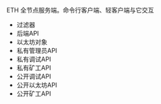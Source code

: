 ETH 全节点服务端。命令行客户端、轻客户端与它交互

* 过滤器
* 后端API
* 以太坊对象
* 私有管理员API
* 私有调试API
* 私有矿工API
* 公开调试API
* 公开以太坊API
* 公开矿工API



